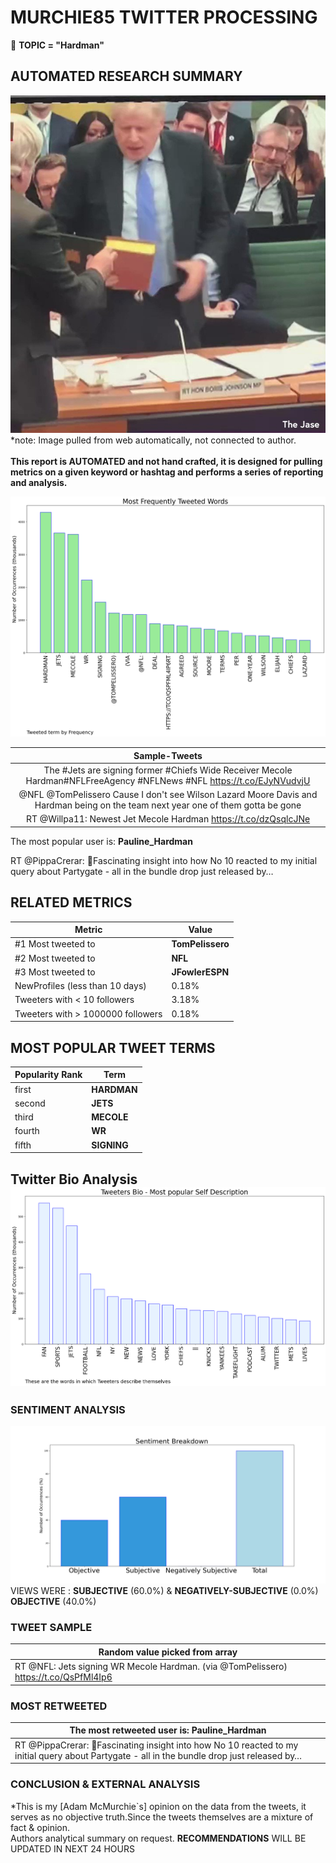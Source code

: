 # MURCHIE85 TWITTER PROCESSING 
&#x1F34E; **TOPIC = "Hardman"**

## AUTOMATED RESEARCH SUMMARY

![image](assets/2023-03-22hashtagImage.png)*note: Image pulled from web automatically, not connected to author.
<br></br>
<b> This report is AUTOMATED and not hand crafted, it is designed for pulling metrics on a given keyword or hashtag and performs a series of reporting and analysis.</b>



![image](assets/2023-03-22TWEETS.png)



|                **Sample-Tweets**        |
| :-------------: |
| The #Jets are signing former #Chiefs Wide Receiver Mecole Hardman#NFLFreeAgency #NFLNews #NFL https://t.co/EJyNVudvjU |
| @NFL @TomPelissero Cause I don't see Wilson Lazard Moore Davis and Hardman being on the team next year one of them gotta be gone |
| RT @Willpa11: Newest Jet Mecole Hardman https://t.co/dzQsqlcJNe |

The most popular user is: **Pauline_Hardman**
<div class="alert alert-block alert-danger"> RT @PippaCrerar: 👀Fascinating insight into how No 10 reacted to my initial query about Partygate - all in the bundle drop just released by…</div>

## RELATED METRICS<br>
| Metric | Value |
| ------------- | ------------- |
| #1 Most tweeted to  | **TomPelissero** |
| #2 Most tweeted to  | **NFL** |
| #3 Most tweeted to  | **JFowlerESPN** |
| NewProfiles (less than 10 days) | 0.18%  |
| Tweeters with < 10 followers  | 3.18%|
| Tweeters with > 1000000 followers  | 0.18%  |



## MOST POPULAR TWEET TERMS 


| Popularity Rank  | Term |
| ------------- | ------------- |
| first  | **HARDMAN**  |
| second  | **JETS**  |
| third  | **MECOLE** |
| fourth  | **WR**  |
| fifth  | **SIGNING**  |


## Twitter Bio Analysis![image](assets/2023-03-22BIO.png)
### SENTIMENT ANALYSIS
![image](assets/2023-03-22sentiment.png)
VIEWS WERE : **SUBJECTIVE**  (60.0%) & **NEGATIVELY-SUBJECTIVE** (0.0%) **OBJECTIVE** (40.0%)

### TWEET SAMPLE 
| Random value picked from array |
| ------------- |
|RT @NFL: Jets signing WR Mecole Hardman. (via @TomPelissero) https://t.co/QsPfMl4Ip6 |

### MOST RETWEETED 

| The most retweeted user is: **Pauline_Hardman**  |
| ------------- |
| RT @PippaCrerar: 👀Fascinating insight into how No 10 reacted to my initial query about Partygate - all in the bundle drop just released by… |

### CONCLUSION & EXTERNAL ANALYSIS

*This is my [Adam McMurchie`s] opinion on the data from the tweets, it serves as no objective truth.Since the tweets themselves are a mixture of fact & opinion.<br>
Authors analytical summary on request.
**RECOMMENDATIONS** WILL BE UPDATED IN NEXT  24 HOURS <br>
